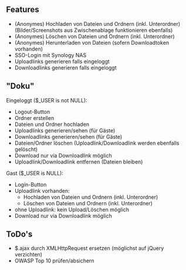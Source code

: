 ## Features
* (Anonymes) Hochladen von Dateien und Ordnern (inkl. Unterordner)  
(Bilder/Screenshots aus Zwischenablage funktionieren ebenfalls)
* (Anonymes) Löschen von Dateien und Ordnern (inkl. Unterordner) 
* (Anonymes) Herunterladen von Dateien (sofern Downloadtoken vorhanden) 
* SSO-Login mit Synology NAS
* Uploadlinks generieren falls eingeloggt
* Downloadlinks generieren falls eingeloggt

## "Doku"
Eingeloggt ($_USER is not NULL):
* Logout-Button
* Ordner erstellen
* Dateien und Ordner hochladen
* Uploadlinks generieren/sehen (für Gäste) 
* Downloadlinks generieren/sehen (für Gäste)
* Dateien/Ordner löschen (Uploadlink/Downloadlink werden ebenfalls gelöscht)
* Download nur via Downloadlink möglich
* Uploadlink/Downloadlink entfernen (Dateien bleiben)

Gast ($_USER is NULL):
* Login-Button
* Uploadlink vorhanden: 
  - Hochladen von Dateien und Ordnern (inkl. Unterordner) 
  - Löschen von Dateien und Ordnern (inkl. Unterordner) 
* ohne Uploadlink: kein Upload/Löschen möglich
* Download nur via Downloadlink möglich
 
## ToDo's
* $.ajax durch XMLHttpRequest ersetzen (möglichst auf jQuery verzichten) 
* OWASP Top 10 prüfen/absichern